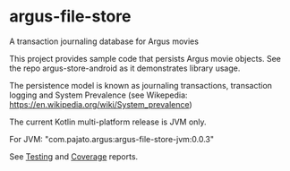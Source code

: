 # argus-file-store
A transaction journaling database for Argus movies

This project provides sample code that persists Argus movie objects. See the repo argus-store-android as it demonstrates
library usage.

The persistence model is known as journaling transactions, transaction logging and System Prevalence (see Wikepedia:
 https://en.wikipedia.org/wiki/System_prevalence)

The current Kotlin multi-platform release is JVM only.

For JVM: "com.pajato.argus:argus-file-store-jvm:0.0.3"

See [Testing](https://github.com/pajato/argus-file-store/Reports/tests/allTests/index.html) and [Coverage](https://github.com/pajato/argus-file-store/Reports/coverage/index.html) reports.
